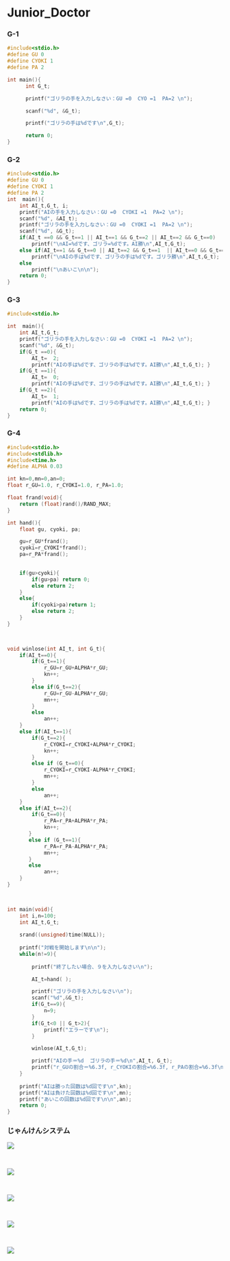 ﻿# Junior_Doctor

### G-1
```C
#include<stdio.h> 
#define GU 0
#define CYOKI 1
#define PA 2

int main(){
      int G_t;

      printf("ゴリラの手を入力しなさい：GU =0  CYO =1  PA=2 \n");

      scanf("%d", &G_t);

      printf("ゴリラの手は%dです\n",G_t);

      return 0;
}
```


### G-2
```C
#include<stdio.h> 
#define GU 0
#define CYOKI 1
#define PA 2
int  main(){
    int AI_t,G_t, i;
    printf("AIの手を入力しなさい：GU =0  CYOKI =1  PA=2 \n");
    scanf("%d", &AI_t);
    printf("ゴリラの手を入力しなさい：GU =0  CYOKI =1  PA=2 \n");
    scanf("%d", &G_t);
    if(AI_t ==0 && G_t==1 || AI_t==1 && G_t==2 || AI_t==2 && G_t==0)
        printf("\nAI=%dです、ゴリラ=%dです。AI勝\n",AI_t,G_t);
    else if(AI_t==1 && G_t==0 || AI_t==2 && G_t==1  || AI_t==0 && G_t==2)
        printf("\nAIの手は%dです、ゴリラの手は%dです。ゴリラ勝\n",AI_t,G_t);
    else
        printf("\nあいこ\n\n");
    return 0; 
}

```

### G-3
```C
#include<stdio.h> 

int  main(){
    int AI_t,G_t;
    printf("ゴリラの手を入力しなさい：GU =0  CYOKI =1  PA=2 \n");
    scanf("%d", &G_t);
    if(G_t ==0){
        AI_t=  2;
        printf("AIの手は%dです、ゴリラの手は%dです。AI勝\n",AI_t,G_t); }
    if(G_t ==1){
        AI_t=  0;
        printf("AIの手は%dです、ゴリラの手は%dです。AI勝\n",AI_t,G_t); }
    if(G_t ==2){
        AI_t=  1;
        printf("AIの手は%dです、ゴリラの手は%dです。AI勝\n",AI_t,G_t); }
    return 0; 
}

```

### G-4
```C
#include<stdio.h> 
#include<stdlib.h> 
#include<time.h> 
#define ALPHA 0.03 

int kn=0,mn=0,an=0; 
float r_GU=1.0, r_CYOKI=1.0, r_PA=1.0; 

float frand(void){ 
    return (float)rand()/RAND_MAX;
} 

int hand(){ 
    float gu, cyoki, pa; 

    gu=r_GU*frand(); 
    cyoki=r_CYOKI*frand(); 
    pa=r_PA*frand(); 

 
    if(gu>cyoki){ 
        if(gu>pa) return 0; 
        else return 2; 
    } 
    else{ 
        if(cyoki>pa)return 1; 
        else return 2; 
    } 
} 

 

void winlose(int AI_t, int G_t){ 
    if(AI_t==0){ 
        if(G_t==1){ 
            r_GU=r_GU+ALPHA*r_GU; 
            kn++; 
        } 
        else if(G_t==2){ 
            r_GU=r_GU-ALPHA*r_GU; 
            mn++; 
        } 
        else 
            an++; 
    } 
    else if(AI_t==1){ 
        if(G_t==2){ 
            r_CYOKI=r_CYOKI+ALPHA*r_CYOKI; 
            kn++; 
        } 
        else if (G_t==0){ 
            r_CYOKI=r_CYOKI-ALPHA*r_CYOKI; 
            mn++; 
        } 
        else 
            an++; 
    } 
    else if(AI_t==2){
	    if(G_t==0){
		    r_PA=r_PA+ALPHA*r_PA;
		    kn++;
	   }
	   else if (G_t==1){
		    r_PA=r_PA-ALPHA*r_PA;
		    mn++;
	   }
	   else
	        an++;
	}
} 

  

int main(void){
    int i,n=100;
    int AI_t,G_t;
                
    srand((unsigned)time(NULL));
        
    printf("対戦を開始します\n\n");
    while(n!=9){
        
        printf("終了したい場合、９を入力しなさい\n");

        AI_t=hand( );

        printf("ゴリラの手を入力しなさい\n");
	    scanf("%d",&G_t);	
	    if(G_t==9){
	        n=9;
        }
	    if(G_t<0 || G_t>2){
	        printf("エラーです\n");
	    }

        winlose(AI_t,G_t);

        printf("AIの手＝%d  ゴリラの手＝%d\n",AI_t, G_t);
	    printf("r_GUの割合＝%6.3f, r_CYOKIの割合=%6.3f, r_PAの割合=%6.3f\n\n",  r_GU,r_CYOKI,r_PA);
    }	
    
    printf("AIは勝った回数は%d回です\n",kn);
	printf("AIは負けた回数は%d回です\n",mn);
	printf("あいこの回数は%d回です\n\n",an);
	return 0;
}

```

### じゃんけんシステム

![](https://github.com/ntaku256/AI/blob/main/Source/%E3%81%98%E3%82%83%E3%82%93%E3%81%91%E3%82%93%E3%82%B2%E3%83%BC%E3%83%A01.png)

<br>

![](https://github.com/ntaku256/AI/blob/main/Source/%E3%81%98%E3%82%83%E3%82%93%E3%81%91%E3%82%93%E3%82%B2%E3%83%BC%E3%83%A02.png)

<br>

![](https://github.com/ntaku256/AI/blob/main/Source/%E3%81%98%E3%82%83%E3%82%93%E3%81%91%E3%82%93%E3%82%B2%E3%83%BC%E3%83%A03.png)

<br>

![](https://github.com/ntaku256/AI/blob/main/Source/%E3%81%98%E3%82%83%E3%82%93%E3%81%91%E3%82%93%E3%82%B2%E3%83%BC%E3%83%A04.png)

<br>

![](https://github.com/ntaku256/AI/blob/main/Source/%E3%81%98%E3%82%83%E3%82%93%E3%81%91%E3%82%93%E3%82%B2%E3%83%BC%E3%83%A05.png)